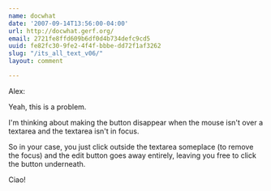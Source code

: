 ```yaml
---
name: docwhat
date: '2007-09-14T13:56:00-04:00'
url: http://docwhat.gerf.org/
email: 2721fe8ffd609b6df0d4b734defc9cd5
uuid: fe82fc30-9fe2-4f4f-bbbe-dd72f1af3262
slug: "/its_all_text_v06/"
layout: comment

---
```


Alex:

Yeah, this is a problem.

I'm thinking about making the button disappear when the mouse isn't over a textarea and the textarea isn't in focus.

So in your case, you just click outside the textarea someplace (to remove the focus) and the edit button goes away entirely, leaving you free to click the button underneath.

Ciao!
